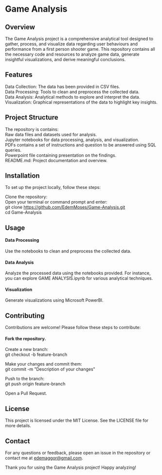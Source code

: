 # Game Analysis
## Overview
The Game Analysis project is a comprehensive analytical tool designed to gather, process, and visualize data regarding user behaviours and performance from a first person shooter game. This repository contains all the necessary code and resources to analyze game data, generate insightful visualizations, and derive meaningful conclusions.

## Features
Data Collection: The data has been provided in CSV files.  
Data Processing: Tools to clean and preprocess the collected data.  
Data Analysis: Analytical methods to explore and interpret the data.  
Visualization: Graphical representations of the data to highlight key insights.

## Project Structure
The repository is contains:  
Raw data files and datasets used for analysis.  
Jupyter notebooks for data processing, analysis, and visualization.  
PDFs contains a set of instructions and question to be answered using SQL queries.  
Powerpoint file containing presentation on the findings.  
README.md: Project documentation and overview.

## Installation
To set up the project locally, follow these steps:

Clone the repository:  
Open your terminal or command prompt and enter:  
git clone https://github.com/EdemMoses/Game-Analysis.git  
cd Game-Analysis


## Usage

#### Data Processing
Use the notebooks to clean and preprocess the collected data. 

#### Data Analysis
Analyze the processed data using the notebooks provided. For instance, you can explore GAME ANALYSIS.ipynb for various analytical techniques.

#### Visualization
Generate visualizations using Microsoft PowerBI.  

## Contributing
Contributions are welcome! Please follow these steps to contribute:

#### Fork the repository.
Create a new branch:  
git checkout -b feature-branch

Make your changes and commit them:  
git commit -m "Description of your changes"

Push to the branch:  
git push origin feature-branch

Open a Pull Request.

## License
This project is licensed under the MIT License. See the LICENSE file for more details.

## Contact
For any questions or feedback, please open an issue in the repository or contact me at edemaggor@gmail.com.

Thank you for using the Game Analysis project! Happy analyzing!
